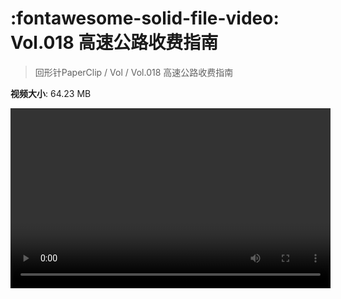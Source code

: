 # :fontawesome-solid-file-video: Vol.018 高速公路收费指南

> 回形针PaperClip / Vol / Vol.018 高速公路收费指南

**视频大小**: 64.23 MB

<video id="V-70644147645f5797105b38279de51d92" width="512" height="288" preload="none" playsinline webkit-playsinline></video>